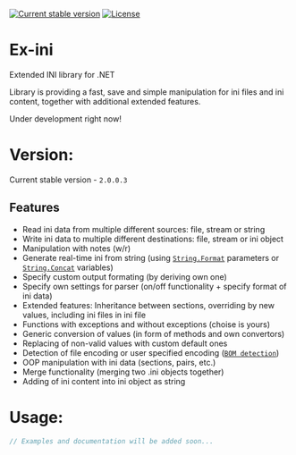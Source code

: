 [![Current stable version](http://test.the-one.cz/github/ex-ini/version.svg)](https://github.com/xtremertx/Ex-ini)
[![License](http://test.the-one.cz/github/ex-ini/license.svg)](https://github.com/xtremertx/Ex-ini)
# Ex-ini
Extended INI library for .NET

Library is providing a fast, save and simple manipulation for ini files and ini content, together with additional extended features.

Under development right now!

# Version:

Current stable version - `2.0.0.3`

Features
--------

* Read ini data from multiple different sources: file, stream or string
* Write ini data to multiple different destinations: file, stream or ini object
* Manipulation with notes (w/r)
* Generate real-time ini from string (using [`String.Format`](https://msdn.microsoft.com/cs-cz/library/system.string.format.aspx) parameters or [`String.Concat`](https://msdn.microsoft.com/cs-cz/library/system.string.concat.aspx) variables)
* Specify custom output formating (by deriving own one)
* Specify own settings for parser (on/off functionality + specify format of ini data)
* Extended features: Inheritance between sections, overriding by new values, including ini files in ini file
* Functions with exceptions and without exceptions (choise is yours)
* Generic conversion of values (in form of methods and own convertors)
* Replacing of non-valid values with custom default ones
* Detection of file encoding or user specified encoding ([`BOM detection`](https://en.wikipedia.org/wiki/Byte_order_mark))
* OOP manipulation with ini data (sections, pairs, etc.)
* Merge functionality (merging two .ini objects together)
* Adding of ini content into ini object as string

# Usage:

```C#
// Examples and documentation will be added soon...
```



